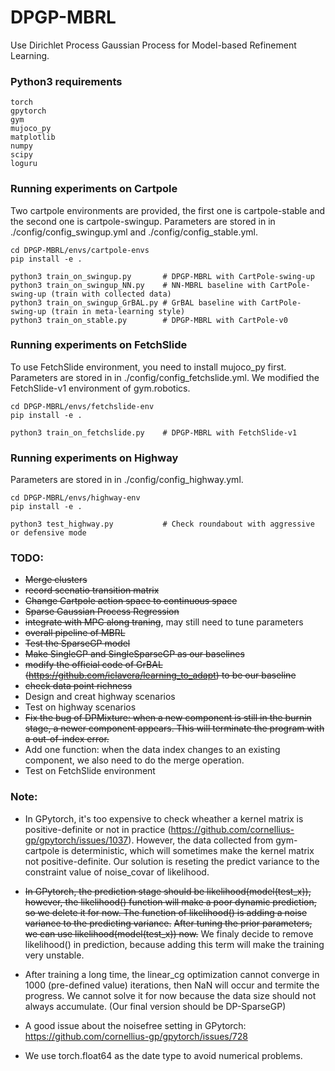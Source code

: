 <!--
 * @Author: Mengdi Xu, Wenhao Ding
 * @Email: 
 * @Date: 2020-04-01 14:57:24
 * @LastEditTime: 2020-04-17 20:34:08
 * @Description: 
 -->

# DPGP-MBRL

Use Dirichlet Process Gaussian Process for Model-based Refinement Learning.

### Python3 requirements

```
torch
gpytorch
gym
mujoco_py
matplotlib
numpy
scipy
loguru
```


### Running experiments on Cartpole
Two cartpole environments are provided, the first one is cartpole-stable and the second one is cartpole-swingup. Parameters are stored in in ./config/config_swingup.yml and ./config/config_stable.yml.
```angularjs
cd DPGP-MBRL/envs/cartpole-envs
pip install -e .
```

```angularjs
python3 train_on_swingup.py       # DPGP-MBRL with CartPole-swing-up
python3 train_on_swingup_NN.py    # NN-MBRL baseline with CartPole-swing-up (train with collected data)
python3 train_on_swingup_GrBAL.py # GrBAL baseline with CartPole-swing-up (train in meta-learning style)
python3 train_on_stable.py        # DPGP-MBRL with CartPole-v0
```


### Running experiments on FetchSlide
To use FetchSlide environment, you need to install mujoco_py first. Parameters are stored in in ./config/config_fetchslide.yml. We modified the FetchSlide-v1 environment of gym.robotics.
```angularjs
cd DPGP-MBRL/envs/fetchslide-env
pip install -e .
```

```angularjs
python3 train_on_fetchslide.py    # DPGP-MBRL with FetchSlide-v1
```


### Running experiments on Highway
Parameters are stored in in ./config/config_highway.yml.
```angularjs
cd DPGP-MBRL/envs/highway-env
pip install -e .
```

```angularjs
python3 test_highway.py           # Check roundabout with aggressive or defensive mode
```


### TODO:
* ~~Merge clusters~~
* ~~record scenatio transition matrix~~
* ~~Change Cartpole action space to continuous space~~
* ~~Sparse Gaussian Process Regression~~
* ~~integrate with MPC along traning~~, may still need to tune parameters
* ~~overall pipeline of MBRL~~
* ~~Test the SparseGP model~~
* ~~Make SingleGP and SingleSparseGP as our baselines~~
* ~~modify the official code of GrBAL (https://github.com/iclavera/learning_to_adapt) to be our baseline~~
* ~~check data point richness~~
* Design and creat highway scenarios
* Test on highway scenarios
* ~~Fix the bug of DPMixture: when a new component is still in the burnin stage, a newer component appears. This will terminate the program with a out-of-index error.~~
* Add one function: when the data index changes to an existing component, we also need to do the merge operation.
* Test on FetchSlide environment


### Note:
* In GPytorch, it's too expensive to check wheather a kernel matrix is positive-definite or not in practice (https://github.com/cornellius-gp/gpytorch/issues/1037). However, the data collected from gym-cartpole is deterministic, which will sometimes make the kernel matrix not positive-definite. Our solution is reseting the predict variance to the constraint value of noise_covar of likelihood.

* ~~In GPytorch, the prediction stage should be likelihood(model(test_x)), however, the likelihood() function will make a poor dynamic prediction, so we delete it for now. The function of likelihood() is adding a noise variance to the predicting variance.~~ ~~After tuning the prior parameters, we can use likelihood(model(test_x)) now.~~ We finaly decide to remove likelihood() in prediction, because adding this term will make the training very unstable.

* After training a long time, the linear_cg optimization cannot converge in 1000 (pre-defined value) iterations, then NaN will occur and termite the progress. We cannot solve it for now because the data size should not always accumulate. (Our final version should be DP-SparseGP)

* A good issue about the noisefree setting in GPytorch: https://github.com/cornellius-gp/gpytorch/issues/728

* We use torch.float64 as the date type to avoid numerical problems.